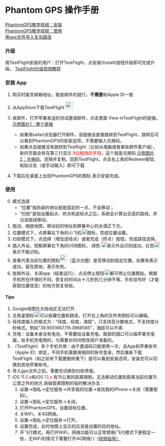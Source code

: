 Phantom GPS 操作手册
==== 
[PhantomGPS教学视频：安装](http://player.youku.com/embed/XNDIyMjUyMzA4OA==)<br>
[PhantomGPS教学视频：使用](http://player.youku.com/embed/XNDIyMjg4NTgwMA==)<br>
[用gpx文件导入复杂路径](http://player.youku.com/embed/XNDIyMjg4NTA0NA==)<br>

### 升级
用TestFlight安装的用户：打开TestFlight，点安装(Install)按钮升级即可完成升级。 [TestFlight升级视频教程](http://player.youku.com/embed/XMzgyNjgzNTc5Mg==)<br>

### 安装 App

1.	购买时留言邮箱地址，能收邮件的就行，**不需要**和Apple ID一致
2.	从AppStore下载TestFlight <img src="https://apprecs.org/ios/images/app-icons/256/30/899247664.jpg" width="24"><br>
3.	收邮件，打开苹果发送的测试邀请邮件，点击里面 View inTestFlight的链接。[示例图片1：哪个链接](http://phantomgps.com/assets/viewintestflight.png)<br>

	- 如果用safari浏览器打开邮件，该链接会直接跳转到TestFlight，跳转后可以看到PhantomGPS的安装选项，不需要输入兑换码。
	- 如果点击链接没有跳转到Testflight（比如从电脑或者某些邮件客户端），新的页面会有在第三行显示 <font  color="red">8位粗体的字母</font>，这个就是兑换码  [示例图片2：兑换码](http://phantomgps.com/assets/redeemcode.png)。选择并复制，回到TestFlight，点击右上角的Redeem按钮，粘贴过去（或手动输入）即可下载<br>
4.	下载后在桌面上出现PhantomGPS的图标 表示安装完成。<br>


### 使用<br>
0.	模式选择
	- “位置”指伪装的地址就是固定的一点，不会移动；
	- “扫街”是指设置起点、终点和途经点之后，系统会计算出合适的路线，并沿该路线移动。
1.	拖动、缩放地图，移动目的地址到屏幕中心的水滴正下方。
2.	位置模式下，点屏幕右下角的小飞机<img src="http://phantomgps.com/assets/flyto_2.png" width="18">图标，完成位置设置。
3.	扫街模式下，点选择（增加途经点）或者完成（终点）按钮，完成路径选择。
4.	插入外设，观察屏幕右下角的USB图标， 绿色 <img src="http://phantomgps.com/assets/connected@2x.png" width="18">表示外设识别成功，红色<img src="http://phantomgps.com/assets/disconnected@2x.png" width="18">表示不能识别。
5.	查看代表当前位置的图标<img src="http://phantomgps.com/assets/bluecycle.png" width="24">（蓝点白圈）是否移动到指定位置。如果有表示成功，留在原地，表示失败。
6.	拔掉外设、关闭app（结束运行）、点击停止按钮<img src="http://phantomgps.com/assets/stop@2x.png" width="18">都可停止位置模拟。根据手机所在环境的不同，恢复的时间从十几秒到几分钟不等，手机信号好（才能获取位置信息）的地方恢复快些。<br>

 
#### Tips
1.	Google地图在大陆地区无法打开.
2.	五角星图标<img src="http://phantomgps.com/assets/star.png" width="18">可以收藏位置和路径，打开右上角的文件夹图标可以编辑。
3.	经纬度输入的格式为："纬度，经度，海拔"，只支持百分数格式，不支持度分秒格式，例如"39.9051667,116.3968585"，海拔可以不填.
4.	充电：设备本身没有电池，不需要给设备充电。尾部的插口可以插苹果充电器，给手机充电用的，为需要长时间修改用户准备的。
5.	（TestFlight）多个手机共用：由于邀请码只能使用一次，且App和苹果账号（Apple ID）绑定，不同手机需要用相同的账号登录，然后重新下载TestFlight（如之前有下载要删除重下）就可以看到安装选项，安装完可以切换到其他苹果账号。<br>
6.	导入gpx文件之前，需要先切换到扫街界面。<br>
7.	iOS 11.<font  color="red">0</font>.x和iOS <font  color="red">13.x</font>.有15公里的距离限制，无法移动位置到距离当前位置15公里之外的地方.突破距离限制的临时解决办法：<br>
	1.  设置->隐私->定位服务->共享我的位置->查找我的iPhone->关闭（需要密码）。
	2.  设置->隐私->定位服务->关闭。
	3.  打开PhantomGPS，设置目标位置。
	4.  关WiFi，关4G网络。
	5.  设置->隐私->定位服务->打开。
	6.  设置完成，此时地图上显示的应该是设置的目的地址。
	7.  开飞行模式，再打开WiFi，网络功能可以正常使用(飞行模式下更稳定一些，无WiFi的情况下需要打开4G网络））[(视频指导）](http://player.youku.com/embed/XNDM3NDM3MTg2OA==)

